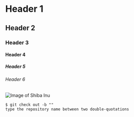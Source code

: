 # Header 1
## Header 2
### Header 3 
#### Header 4
##### Header 5
###### Header 6

![Image of Shiba Inu](https://www.aeonpet.com/assets/ap_special_detail/ap_special_detail-img-791.jpg)

```
$ git check out -b ""
type the repository name between two double-quotations
```
